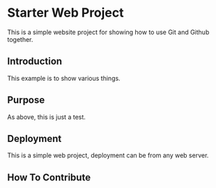 # Starter Web Project

This is a simple website project for showing how to use Git and Github together.

## Introduction

This example is to show various things.

## Purpose

As above, this is just a test.

## Deployment

This is a simple web project, deployment can be from any web server.

## How To Contribute